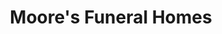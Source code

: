 ---
title: "Moore's Funeral Homes"
url: /jacksonville/moores-funeral-homes/
shop: funeral directors
---